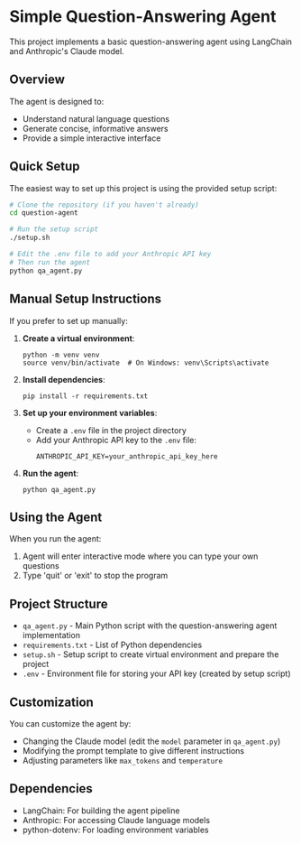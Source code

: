 # Simple Question-Answering Agent

This project implements a basic question-answering agent using LangChain and Anthropic's Claude model.

## Overview

The agent is designed to:
- Understand natural language questions
- Generate concise, informative answers 
- Provide a simple interactive interface

## Quick Setup

The easiest way to set up this project is using the provided setup script:

```bash
# Clone the repository (if you haven't already)
cd question-agent

# Run the setup script
./setup.sh

# Edit the .env file to add your Anthropic API key
# Then run the agent
python qa_agent.py
```

## Manual Setup Instructions

If you prefer to set up manually:

1. **Create a virtual environment**:
   ```
   python -m venv venv
   source venv/bin/activate  # On Windows: venv\Scripts\activate
   ```

2. **Install dependencies**:
   ```
   pip install -r requirements.txt
   ```

3. **Set up your environment variables**:
   - Create a `.env` file in the project directory
   - Add your Anthropic API key to the `.env` file:
     ```
     ANTHROPIC_API_KEY=your_anthropic_api_key_here
     ```

4. **Run the agent**:
   ```
   python qa_agent.py
   ```

## Using the Agent

When you run the agent:

1. Agent will enter interactive mode where you can type your own questions
2. Type 'quit' or 'exit' to stop the program

## Project Structure

- `qa_agent.py` - Main Python script with the question-answering agent implementation
- `requirements.txt` - List of Python dependencies
- `setup.sh` - Setup script to create virtual environment and prepare the project
- `.env` - Environment file for storing your API key (created by setup script)

## Customization

You can customize the agent by:

- Changing the Claude model (edit the `model` parameter in `qa_agent.py`)
- Modifying the prompt template to give different instructions
- Adjusting parameters like `max_tokens` and `temperature`

## Dependencies

- LangChain: For building the agent pipeline
- Anthropic: For accessing Claude language models
- python-dotenv: For loading environment variables 
